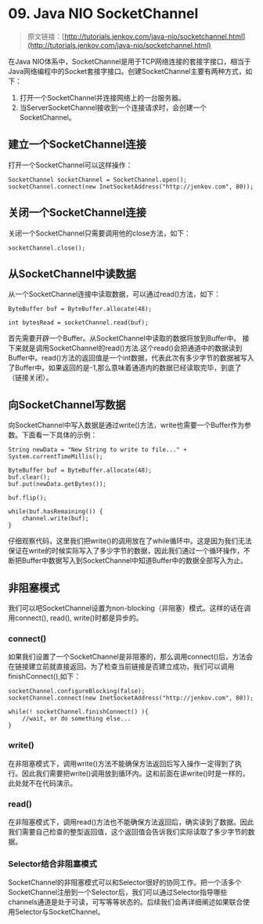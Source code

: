 # 09. Java NIO SocketChannel

> 原文链接：[http://tutorials.jenkov.com/java-nio/socketchannel.html](http://tutorials.jenkov.com/java-nio/socketchannel.html)


在Java NIO体系中，SocketChannel是用于TCP网络连接的套接字接口，相当于Java网络编程中的Socket套接字接口。创建SocketChannel主要有两种方式，如下：
  
1. 打开一个SocketChannel并连接网络上的一台服务器。
2. 当ServerSocketChannel接收到一个连接请求时，会创建一个SocketChannel。


## 建立一个SocketChannel连接
打开一个SocketChannel可以这样操作：
```
SocketChannel socketChannel = SocketChannel.open();
socketChannel.connect(new InetSocketAddress("http://jenkov.com", 80));  
```
## 关闭一个SocketChannel连接
关闭一个SocketChannel只需要调用他的close方法，如下：
```
socketChannel.close();
```
## 从SocketChannel中读数据
从一个SocketChannel连接中读取数据，可以通过read()方法，如下：
```
ByteBuffer buf = ByteBuffer.allocate(48);

int bytesRead = socketChannel.read(buf);
```
首先需要开辟一个Buffer。从SocketChannel中读取的数据将放到Buffer中。
接下来就是调用SocketChannel的read()方法.这个read()会把通道中的数据读到Buffer中。read()方法的返回值是一个int数据，代表此次有多少字节的数据被写入了Buffer中。如果返回的是-1,那么意味着通道内的数据已经读取完毕，到底了（链接关闭）。
## 向SocketChannel写数据
向SocketChannel中写入数据是通过write()方法，write也需要一个Buffer作为参数。下面看一下具体的示例：
```
String newData = "New String to write to file..." + System.currentTimeMillis();

ByteBuffer buf = ByteBuffer.allocate(48);
buf.clear();
buf.put(newData.getBytes());

buf.flip();

while(buf.hasRemaining()) {
    channel.write(buf);
}
```
仔细观察代码，这里我们把write()的调用放在了while循环中。这是因为我们无法保证在write的时候实际写入了多少字节的数据，因此我们通过一个循环操作，不断把Buffer中数据写入到SocketChannel中知道Buffer中的数据全部写入为止。
## 非阻塞模式
我们可以吧SocketChannel设置为non-blocking（非阻塞）模式。这样的话在调用connect(), read(), write()时都是异步的。
### connect()
如果我们设置了一个SocketChannel是非阻塞的，那么调用connect()后，方法会在链接建立前就直接返回。为了检查当前链接是否建立成功，我们可以调用finishConnect(),如下：
```
socketChannel.configureBlocking(false);
socketChannel.connect(new InetSocketAddress("http://jenkov.com", 80));

while(! socketChannel.finishConnect() ){
    //wait, or do something else...    
}
```
### write()
在非阻塞模式下，调用write()方法不能确保方法返回后写入操作一定得到了执行。因此我们需要把write()调用放到循环内。这和前面在讲write()时是一样的，此处就不在代码演示。
### read()
在非阻塞模式下，调用read()方法也不能确保方法返回后，确实读到了数据。因此我们需要自己检查的整型返回值，这个返回值会告诉我们实际读取了多少字节的数据。
### Selector结合非阻塞模式
SocketChannel的非阻塞模式可以和Selector很好的协同工作。把一个活多个SocketChannel注册到一个Selector后，我们可以通过Selector指导哪些channels通道是处于可读，可写等等状态的。后续我们会再详细阐述如果联合使用Selector与SocketChannel。

